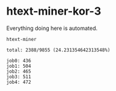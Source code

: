 # htext-miner-kor-3

Everything doing here is automated.

```
htext-miner

total: 2388/9855 (24.231354642313548%)

job0: 436
job1: 504
job2: 465
job3: 511
job4: 472
```